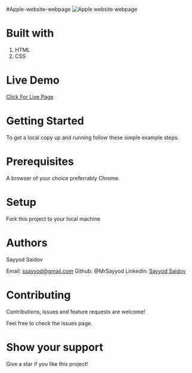 #Apple-website-webpage
![ Apple website webpage](../images/screenshot1.png)

# Built with
1. HTML
2. CSS

# Live Demo 
[Click For Live Page](https://rawcdn.githack.com/MrSayyod/Apple-website-webpage/cfed5494409055ba38c31100bd6d9279abca4e68/index.html)

# Getting Started
To get a local copy up and running follow these simple example steps.

# Prerequisites
A browser of your choice preferrably Chrome.

# Setup
Fork this project to your local machine

# Authors
Sayyod Saidov

Email: ssayyod@gmail.com
Github: @MrSayyod
LinkedIn: [Sayyod Saidov](https://www.linkedin.com/in/sayyod-saidov-507b0818b)

# Contributing
Contributions, issues and feature requests are welcome!

Feel free to check the issues page.

# Show your support
Give a star if you like this project! 
